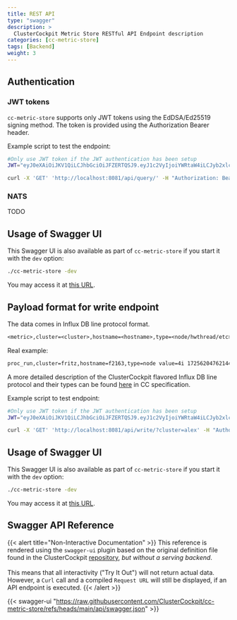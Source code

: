 ```yaml
---
title: REST API
type: "swagger"
description: >
  ClusterCockpit Metric Store RESTful API Endpoint description
categories: [cc-metric-store]
tags: [Backend]
weight: 3
---
```


## Authentication

### JWT tokens

`cc-metric-store` supports only JWT tokens using the EdDSA/Ed25519 signing
method. The token is provided using the Authorization Bearer header.

Example script to test the endpoint:

```bash
#Only use JWT token if the JWT authentication has been setup
JWT="eyJ0eXAiOiJKV1QiLCJhbGciOiJFZERTQSJ9.eyJ1c2VyIjoiYWRtaW4iLCJyb2xlcyI6WyJST0xFX0FETUlOIiwiUk9MRV9BTkFMWVNUIiwiUk9MRV9VU0VSIl19.d-3_3FZTsadPjDEdsWrrQ7nS0edMAR4zjl-eK7rJU3HziNBfI9PDHDIpJVHTNN5E5SlLGLFXctWyKAkwhXL-Dw"

curl -X 'GET' 'http://localhost:8081/api/query/' -H "Authorization: Bearer $JWT" -d "{ \"cluster\": \"alex\", \"from\": 1720879275, \"to\": 1720964715, \"queries\": [{\"metric\": \"cpu_load\",\"host\": \"a0124\"}] }"
```

### NATS

TODO

## Usage of Swagger UI

This Swagger UI is also available as part of `cc-metric-store` if you start it
with the `dev` option:

```bash
./cc-metric-store -dev
```

You may access it at [this URL](http://localhost:8082/swagger/).

## Payload format for write endpoint

The data comes in Influx DB line protocol format.

```txt
<metric>,cluster=<cluster>,hostname=<hostname>,type=<node/hwthread/etc> value=<value> <epoch_time_in_ns_or_s>
```

Real example:

```txt
proc_run,cluster=fritz,hostname=f2163,type=node value=4i 1725620476214474893
```

A more detailed description of the ClusterCockpit flavored Influx DB line protocol and their types can be found
[here](https://github.com/ClusterCockpit/cc-specifications/blob/9b4ec9809ff66d40c262e0746d6a0be772d03d76/interfaces/lineprotocol/README.md)
in CC specification.

Example script to test endpoint:

```bash
#Only use JWT token if the JWT authentication has been setup
JWT="eyJ0eXAiOiJKV1QiLCJhbGciOiJFZERTQSJ9.eyJ1c2VyIjoiYWRtaW4iLCJyb2xlcyI6WyJST0xFX0FETUlOIiwiUk9MRV9BTkFMWVNUIiwiUk9MRV9VU0VSIl19.d-3_3FZTsadPjDEdsWrrQ7nS0edMAR4zjl-eK7rJU3HziNBfI9PDHDIpJVHTNN5E5SlLGLFXctWyKAkwhXL-Dw"

curl -X 'GET' 'http://localhost:8081/api/write/?cluster=alex' -H "Authorization: Bearer $JWT" -d "proc_run,cluster=fritz,hostname=f2163,type=node value=4i 1725620476214474893"
```

## Usage of Swagger UI

This Swagger UI is also available as part of `cc-metric-store` if you start it
with the `dev` option:

```bash
./cc-metric-store -dev
```

You may access it at [this URL](http://localhost:8082/swagger/).

## Swagger API Reference

{{< alert title="Non-Interactive Documentation" >}}
This reference is rendered using the `swagger-ui` plugin based on the original definition file found in the ClusterCockpit
[repository](https://raw.githubusercontent.com/ClusterCockpit/cc-metric-store/refs/heads/main/api/swagger.json),
_but without a serving backend_.</br></br>
This means that all interactivity ("Try It Out") will not return actual data.
However, a `Curl` call and a compiled `Request URL` will still be displayed, if
an API endpoint is executed.
{{< /alert >}}

{{< swagger-ui "https://raw.githubusercontent.com/ClusterCockpit/cc-metric-store/refs/heads/main/api/swagger.json" >}}
